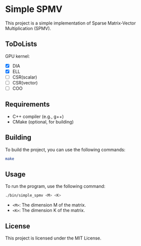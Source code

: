 # Simple SPMV

This project is a simple implementation of Sparse Matrix-Vector Multiplication (SPMV).

## ToDoLists

GPU kernel:
- [X] DIA
- [X] ELL
- [ ] CSR(scalar)
- [ ] CSR(vector)
- [ ] COO

## Requirements

- C++ compiler (e.g., g++)
- CMake (optional, for building)

## Building

To build the project, you can use the following commands:

```sh
make
```

## Usage

To run the program, use the following command:

```sh
./bin/simple_spmv <M> <K>
```

- `<M>`: The dimension M of the matrix.
- `<K>`: The dimension K of the matrix.

## License

This project is licensed under the MIT License.